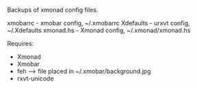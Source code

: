 Backups of xmonad config files.

xmobarrc - xmobar config, ~/.xmobarrc
Xdefaults - urxvt config, ~/.Xdefaults
xmonad.hs - Xmonad config, ~/.xmonad/xmonad.hs

Requires:
* Xmonad
* Xmobar
* feh --> file placed in ~/.xmobar/background.jpg
* rxvt-unicode

